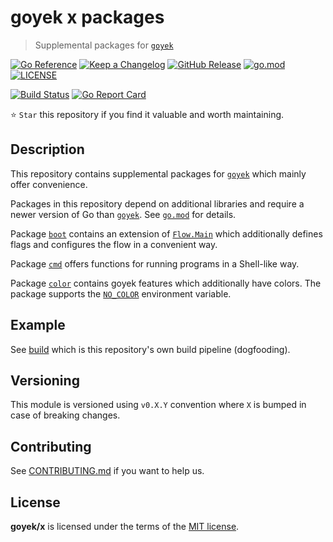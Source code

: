 # goyek x packages

> Supplemental packages for [`goyek`](https://github.com/goyek/goyek)

[![Go Reference](https://pkg.go.dev/badge/github.com/goyek/x.svg)](https://pkg.go.dev/github.com/goyek/x)
[![Keep a Changelog](https://img.shields.io/badge/changelog-Keep%20a%20Changelog-%23E05735)](CHANGELOG.md)
[![GitHub Release](https://img.shields.io/github/v/release/goyek/x)](https://github.com/goyek/x/releases)
[![go.mod](https://img.shields.io/github/go-mod/go-version/goyek/x)](go.mod)
[![LICENSE](https://img.shields.io/github/license/goyek/x)](LICENSE)

[![Build Status](https://img.shields.io/github/actions/workflow/status/goyek/x/build.yml?branch=main)](https://github.com/goyek/x/actions?query=workflow%3Abuild+branch%3Amain)
[![Go Report Card](https://goreportcard.com/badge/github.com/goyek/x)](https://goreportcard.com/report/github.com/goyek/x)

⭐ `Star` this repository if you find it valuable and worth maintaining.

## Description

This repository contains supplemental packages for [`goyek`](https://github.com/goyek/goyek)
which mainly offer convenience.

Packages in this repository depend on additional libraries
and require a newer version of Go than [`goyek`](https://github.com/goyek/goyek).
See [`go.mod`](go.mod) for details.

Package [`boot`](https://pkg.go.dev/github.com/goyek/x/boot)
contains an extension of [`Flow.Main`](https://pkg.go.dev/github.com/goyek/goyek/v2#Main)
which additionally defines flags and configures the flow in a convenient way.

Package [`cmd`](https://pkg.go.dev/github.com/goyek/x/cmd)
offers functions for running programs in a Shell-like way.

Package [`color`](https://pkg.go.dev/github.com/goyek/x/color)
contains goyek features which additionally have colors.
The package supports the [`NO_COLOR`](https://no-color.org/)
environment variable.

## Example

See [build](build) which is this repository's own build pipeline (dogfooding).

## Versioning

This module is versioned using `v0.X.Y` convention
where `X` is bumped in case of breaking changes.

## Contributing

See [CONTRIBUTING.md](CONTRIBUTING.md) if you want to help us.

## License

**goyek/x** is licensed under the terms of the [MIT license](LICENSE).
